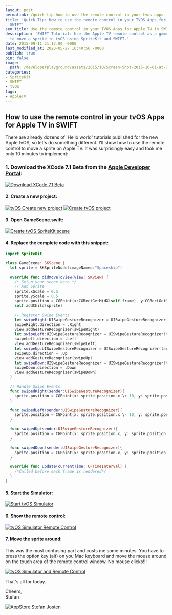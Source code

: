 ```yaml
---
layout: post
permalink: /quick-tip-how-to-use-the-remote-control-in-your-tvos-apps-for-apple-tv-in-swift/
title: 'Quick Tip: How to use the remote control in your TVOS Apps for Apple TV in
  SWIFT'
seo_title: Use the remote control in your TVOS Apps for Apple TV in SWIFT
description: 'SWIFT Tutorial: Use the Apple TV remote control as a game controller
  to move a sprite in tvOS using SpriteKit and SWIFT.'
date: 2015-09-11 21:13:00 -0000
last_modified_at: 2020-05-27 16:40:56 -0000
publish: true
pin: false
image:
  path: /developerplayground/assets/2015/10/Screen-Shot-2015-10-01-at-20.12.48-1.jpg
categories:
- SpriteKit
- SWIFT
- tvOS
tags:
- AppleTV
---
```

## How to use the remote control in your tvOS Apps for Apple TV in SWIFT

There are already dozens of 'Hello world' tutorials published for the new Apple tvOS, so let's do something different. I'll show how to use the remote control to move a sprite on Apple TV. It was surprisingly easy and took me only 10 minutes to implement:

### 1. Download the XCode 7.1 Beta from the [Apple Developer Portal](https://developer.apple.com/xcode/download/):

[![Download XCode 7.1 Beta](/developerplayground/assets/2015/09/Screen-Shot-2015-09-11-at-00.01.17-1.jpg)](/developerplayground/assets/2015/09/Screen-Shot-2015-09-11-at-00.01.17-1.jpg)

#### 2. Create a new project:

[![tvOS Create new project](/developerplayground/assets/2015/09/Screen-Shot-2015-09-10-at-23.59.18.png)](/developerplayground/assets/2015/09/Screen-Shot-2015-09-10-at-23.59.18.png) [![Create tvOS project](/developerplayground/assets/2015/09/Screen-Shot-2015-09-11-at-00.06.33.png)](/developerplayground/assets/2015/09/Screen-Shot-2015-09-11-at-00.06.33.png)

#### 3. Open GameScene.swift:

[![Create tvOS SpriteKit scene](/developerplayground/assets/2015/09/Screen-Shot-2015-09-11-at-00.03.18-1.jpg)](/developerplayground/assets/2015/09/Screen-Shot-2015-09-11-at-00.03.18-1.jpg)

#### 4. Replace the complete code with this snippet:

```swift
import SpriteKit

class GameScene: SKScene {
  let sprite = SKSpriteNode(imageNamed:"Spaceship")

  override func didMoveToView(view: SKView) {
    /* Setup your scene here */
    // Add Sprite
    sprite.xScale = 0.5
    sprite.yScale = 0.5
    sprite.position = CGPoint(x:CGRectGetMidX(self.frame), y:CGRectGetMidY(self.frame))
    self.addChild(sprite)

    // Register Swipe Events
    let swipeRight:UISwipeGestureRecognizer = UISwipeGestureRecognizer(target: self, action: Selector("swipedRight:"))
    swipeRight.direction = .Right
    view.addGestureRecognizer(swipeRight)
    let swipeLeft:UISwipeGestureRecognizer = UISwipeGestureRecognizer(target: self, action: Selector("swipedLeft:"))
    swipeLeft.direction = .Left
    view.addGestureRecognizer(swipeLeft)
    let swipeUp:UISwipeGestureRecognizer = UISwipeGestureRecognizer(target: self, action: Selector("swipedUp:"))
    swipeUp.direction = .Up
    view.addGestureRecognizer(swipeUp)
    let swipeDown:UISwipeGestureRecognizer = UISwipeGestureRecognizer(target: self, action: Selector("swipedDown:"))
    swipeDown.direction = .Down
    view.addGestureRecognizer(swipeDown)
  }

  // Handle Swipe Events
  func swipedRight(sender:UISwipeGestureRecognizer){
    sprite.position = CGPoint(x: sprite.position.x \+ 10, y: sprite.position.y)
  }

  func swipedLeft(sender:UISwipeGestureRecognizer){
    sprite.position = CGPoint(x: sprite.position.x \- 10, y: sprite.position.y)
  }

  func swipedUp(sender:UISwipeGestureRecognizer){
    sprite.position = CGPoint(x: sprite.position.x, y: sprite.position.y+10)
  }

  func swipedDown(sender:UISwipeGestureRecognizer){
    sprite.position = CGPoint(x: sprite.position.x, y: sprite.position.y-10)
  }

  override func update(currentTime: CFTimeInterval) {
    /*Called before each frame is rendered*/
  }
}
```

#### 5. Start the Simulator:

[![Start tvOS Simulator](/developerplayground/assets/2015/09/Screen-Shot-2015-09-11-at-00.06.44.png)](/developerplayground/assets/2015/09/Screen-Shot-2015-09-11-at-00.06.44.png)

#### 6. Show the remote control:

[![tvOS Simulator Remote Control](/developerplayground/assets/2015/09/Screen-Shot-2015-09-11-at-00.08.32-1.jpg)](/developerplayground/assets/2015/09/Screen-Shot-2015-09-11-at-00.08.32-1.jpg)

#### 7. Move the sprite around:

This was the most confusing part and costs me some minutes. You have to press the option key (alt) on you Mac keyboard and move the mouse around on the touch area of the remote control window. No mouse clicks!!!

[![tvOS Simulator and Remote Control](/developerplayground/assets/2015/09/Screen-Shot-2015-09-11-at-00.08.58-1.jpg)](/developerplayground/assets/2015/09/Screen-Shot-2015-09-11-at-00.08.58-1.jpg)

That's all for today.

Cheers,  
Stefan

[![AppStore Stefan Josten](/developerplayground/assets/2015/11/AppStore1.png)](https://itunes.apple.com/us/developer/stefan-josten/id949662361)
